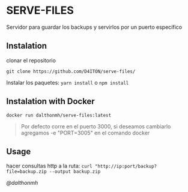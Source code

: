 # SERVE-FILES

Servidor para guardar los backups y servirlos por un puerto específico

## Instalation

clonar el repositorio

`git clone https://github.com/D4ITON/serve-files/`

Instalar los paquetes:
`yarn install` o `npm install`

## Instalation with Docker

`docker run dalthonmh/serve-files:latest`

> Por defecto corre en el puerto 3000, si deseamos cambiarlo agregamos -e "PORT=3005" en el comando docker

## Usage

hacer consultas http a la ruta:
`curl "http://ip:port/backup?file=backup.zip --output backup.zip`

<i>@dalthonmh</i>
